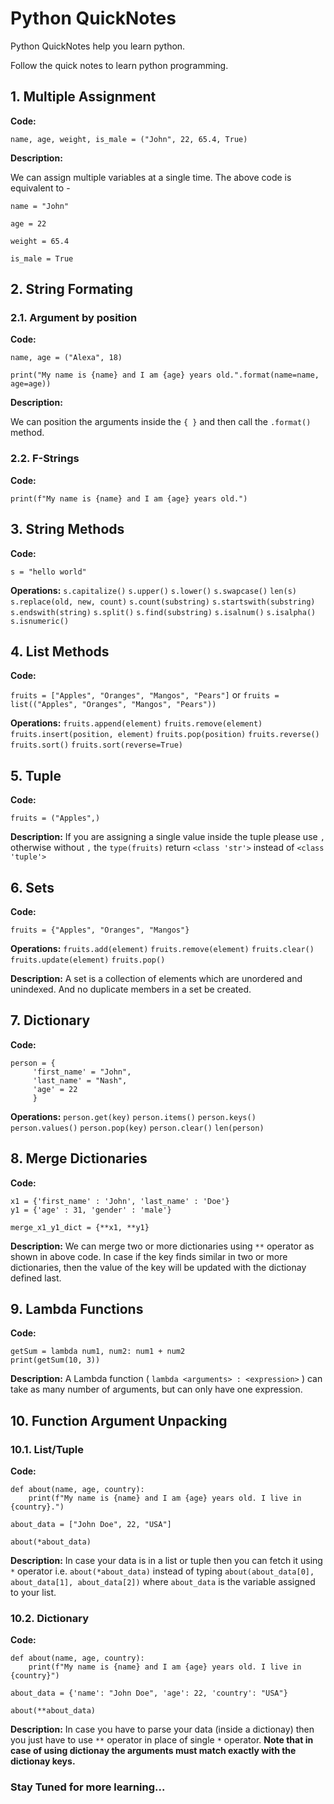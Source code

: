 # Python QuickNotes
Python QuickNotes help you learn python.

Follow the quick notes to learn python programming.

## 1. Multiple Assignment

<b>Code:</b> 

```name, age, weight, is_male = ("John", 22, 65.4, True)```

<b>Description:</b>

We can assign multiple variables at a single time. The above code is equivalent to -

```name = "John"```

```age = 22```

```weight = 65.4```

```is_male = True```


## 2. String Formating
### 2.1. Argument by position

<b>Code:</b> 

```name, age = ("Alexa", 18)```

```print("My name is {name} and I am {age} years old.".format(name=name, age=age))```

<b>Description:</b>

We can position the arguments inside the ```{ }``` and then call the ```.format()``` method.

### 2.2. F-Strings

<b>Code:</b>

```print(f"My name is {name} and I am {age} years old.")```


## 3. String Methods
<b>Code:</b>

```s = "hello world"```

<b>Operations:</b> ```s.capitalize()``` ```s.upper()``` ```s.lower()``` ```s.swapcase()``` ```len(s)``` ```s.replace(old, new, count)``` ```s.count(substring)``` ```s.startswith(substring)``` ```s.endswith(string)``` ```s.split()``` ```s.find(substring)``` ```s.isalnum()``` ```s.isalpha()``` ```s.isnumeric()```


## 4. List Methods
<b>Code:</b>

```fruits = ["Apples", "Oranges", "Mangos", "Pears"]```
or 
```fruits = list(("Apples", "Oranges", "Mangos", "Pears"))```

<b>Operations:</b> ```fruits.append(element)``` ```fruits.remove(element)``` ```fruits.insert(position, element)``` ```fruits.pop(position)``` ```fruits.reverse()``` ```fruits.sort()``` ```fruits.sort(reverse=True)```


## 5. Tuple
<b>Code:</b>

```fruits = ("Apples",)```

<b>Description:</b> If you are assigning a single value inside the tuple please use ```,``` otherwise without ```,``` the ```type(fruits)``` return ```<class 'str'>``` instead of ```<class 'tuple'>```

## 6. Sets
<b>Code:</b>

```fruits = {"Apples", "Oranges", "Mangos"}```

<b>Operations:</b> ```fruits.add(element)``` ```fruits.remove(element)``` ```fruits.clear()``` ```fruits.update(element)``` ```fruits.pop()```

<b>Description:</b> A set is a collection of elements which are unordered and unindexed. And no duplicate members in a set be created.


## 7. Dictionary
<b>Code:</b>

```
person = {
     'first_name' = "John",
     'last_name' = "Nash",
     'age' = 22
     }
```
     
<b>Operations:</b> ```person.get(key)``` ```person.items()``` ```person.keys()``` ```person.values()``` ```person.pop(key)``` ```person.clear()``` ```len(person)```


## 8. Merge Dictionaries
<b>Code:</b>

```
x1 = {'first_name' : 'John', 'last_name' : 'Doe'}
y1 = {'age' : 31, 'gender' : 'male'}

merge_x1_y1_dict = {**x1, **y1}

```

<b>Description:</b> We can merge two or more dictionaries using ```**``` operator as shown in above code. In case if the key finds similar in two or more dictionaries, then the value of the key will be updated with the dictionay defined last.

## 9. Lambda Functions
<b>Code:</b> 

```
getSum = lambda num1, num2: num1 + num2
print(getSum(10, 3))
```

<b>Description:</b> A Lambda function ( ```lambda <arguments> : <expression>``` ) can take as many number of arguments, but can only have one expression.


## 10. Function Argument Unpacking
### 10.1. List/Tuple
<b>Code:</b>

```
def about(name, age, country):
    print(f"My name is {name} and I am {age} years old. I live in {country}.")
    
about_data = ["John Doe", 22, "USA"]

about(*about_data)

```

<b>Description:</b> In case your data is in a list or tuple then you can fetch it using ```*``` operator i.e. ```about(*about_data)``` instead of typing ```about(about_data[0], about_data[1], about_data[2])```  where ```about_data``` is the variable assigned to your list.

### 10.2. Dictionary
<b>Code:</b>

```
def about(name, age, country):
    print(f"My name is {name} and I am {age} years old. I live in {country}")
    
about_data = {'name': "John Doe", 'age': 22, 'country': "USA"}

about(**about_data)

```

<b>Description:</b> In case you have to parse your data (inside a dictionay) then you just have to use ```**``` operator in place of single ```*``` operator. <b>Note that in case of using dictionay the arguments must match exactly with the dictionay keys.</b>



### Stay Tuned for more learning...
